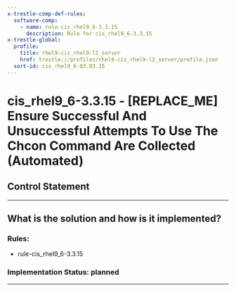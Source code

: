 ```yaml
---
x-trestle-comp-def-rules:
  software-comp:
    - name: rule-cis_rhel9_6-3.3.15
      description: Rule for cis_rhel9_6-3.3.15
x-trestle-global:
  profile:
    title: rhel9-cis_rhel9-l2_server
    href: trestle://profiles/rhel9-cis_rhel9-l2_server/profile.json
  sort-id: cis_rhel9_6-03.03.15
---
```


# cis_rhel9_6-3.3.15 - \[REPLACE_ME\] Ensure Successful And Unsuccessful Attempts To Use The Chcon Command Are Collected (Automated)

## Control Statement

______________________________________________________________________

## What is the solution and how is it implemented?

<!-- For implementation status enter one of: implemented, partial, planned, alternative, not-applicable -->

<!-- Note that the list of rules under ### Rules: is read-only and changes will not be captured after assembly to JSON -->

<!-- Add control implementation description here for control: cis_rhel9_6-3.3.15 -->

### Rules:

  - rule-cis_rhel9_6-3.3.15

### Implementation Status: planned

______________________________________________________________________
